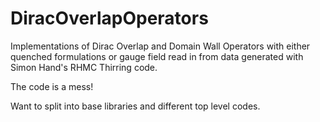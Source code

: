 # DiracOverlapOperators
Implementations of Dirac Overlap and Domain Wall Operators with either quenched formulations or gauge field read in from data generated with Simon Hand's RHMC Thirring code.

The code is a mess!

Want to split into base libraries and different top level codes.

